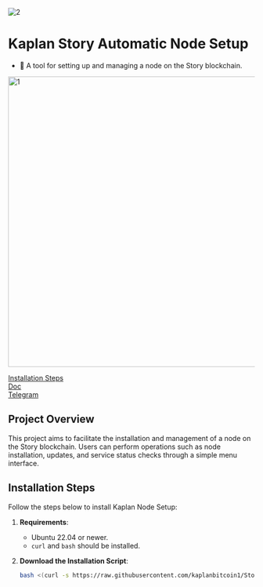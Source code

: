 ![2](https://github.com/user-attachments/assets/267a428e-8a46-4efa-839c-1a4f85c331fd)


# Kaplan Story Automatic Node Setup 
* 🐅 A tool for setting up and managing a node on the Story blockchain.

<img width="592" alt="1" src="https://github.com/user-attachments/assets/bc0ffaa7-1c3f-4149-8d47-102c49753212">

 
[Installation Steps](https://github.com/kaplanbitcoin1/Story/blob/main/story-install.sh)<br>
[Doc](https://docs.story.foundation/docs/what-is-story)<br>
[Telegram](https://t.me/tigernode/)<br>


## Project Overview
This project aims to facilitate the installation and management of a node on the Story blockchain. Users can perform operations such as node installation, updates, and service status checks through a simple menu interface.

## Installation Steps

Follow the steps below to install Kaplan Node Setup:

1. **Requirements**:
   - Ubuntu 22.04 or newer.
   - `curl` and `bash` should be installed.

2. **Download the Installation Script**:
   ```bash
   bash <(curl -s https://raw.githubusercontent.com/kaplanbitcoin1/Story/main/story-install.sh)
   ```
   
